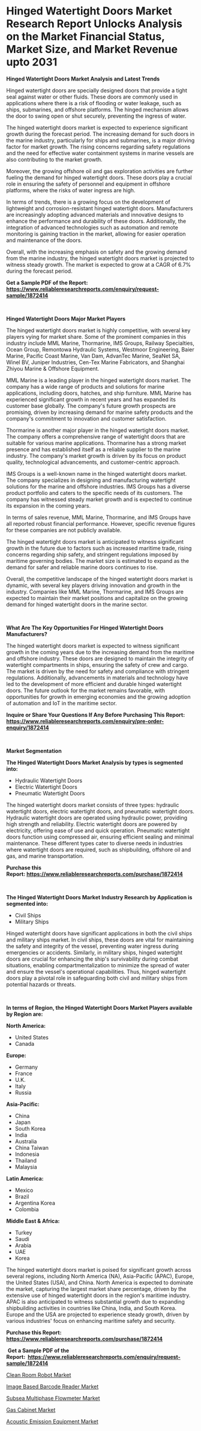 <p><h1>Hinged Watertight Doors Market Research Report Unlocks Analysis on the Market Financial Status, Market Size, and Market Revenue upto 2031</h1></p><p><strong>Hinged Watertight Doors Market Analysis and Latest Trends</strong></p>
<p><p>Hinged watertight doors are specially designed doors that provide a tight seal against water or other fluids. These doors are commonly used in applications where there is a risk of flooding or water leakage, such as ships, submarines, and offshore platforms. The hinged mechanism allows the door to swing open or shut securely, preventing the ingress of water. </p><p>The hinged watertight doors market is expected to experience significant growth during the forecast period. The increasing demand for such doors in the marine industry, particularly for ships and submarines, is a major driving factor for market growth. The rising concerns regarding safety regulations and the need for effective water containment systems in marine vessels are also contributing to the market growth.</p><p>Moreover, the growing offshore oil and gas exploration activities are further fueling the demand for hinged watertight doors. These doors play a crucial role in ensuring the safety of personnel and equipment in offshore platforms, where the risks of water ingress are high.</p><p>In terms of trends, there is a growing focus on the development of lightweight and corrosion-resistant hinged watertight doors. Manufacturers are increasingly adopting advanced materials and innovative designs to enhance the performance and durability of these doors. Additionally, the integration of advanced technologies such as automation and remote monitoring is gaining traction in the market, allowing for easier operation and maintenance of the doors.</p><p>Overall, with the increasing emphasis on safety and the growing demand from the marine industry, the hinged watertight doors market is projected to witness steady growth. The market is expected to grow at a CAGR of 6.7% during the forecast period.</p></p>
<p><strong>Get a Sample PDF of the Report:&nbsp; <a href="https://www.reliableresearchreports.com/enquiry/request-sample/1872414">https://www.reliableresearchreports.com/enquiry/request-sample/1872414</a></strong></p>
<p>&nbsp;</p>
<p><strong>Hinged Watertight Doors Major Market Players</strong></p>
<p><p>The hinged watertight doors market is highly competitive, with several key players vying for market share. Some of the prominent companies in this industry include MML Marine, Thormarine, IMS Groups, Railway Specialties, Ocean Group, Remontowa Hydraulic Systems, Westmoor Engineering, Baier Marine, Pacific Coast Marine, Van Dam, AdvanTec Marine, SeaNet SA, Winel BV, Juniper Industries, Cen-Tex Marine Fabricators, and Shanghai Zhiyou Marine & Offshore Equipment.</p><p>MML Marine is a leading player in the hinged watertight doors market. The company has a wide range of products and solutions for marine applications, including doors, hatches, and ship furniture. MML Marine has experienced significant growth in recent years and has expanded its customer base globally. The company's future growth prospects are promising, driven by increasing demand for marine safety products and the company's commitment to innovation and customer satisfaction.</p><p>Thormarine is another major player in the hinged watertight doors market. The company offers a comprehensive range of watertight doors that are suitable for various marine applications. Thormarine has a strong market presence and has established itself as a reliable supplier to the marine industry. The company's market growth is driven by its focus on product quality, technological advancements, and customer-centric approach.</p><p>IMS Groups is a well-known name in the hinged watertight doors market. The company specializes in designing and manufacturing watertight solutions for the marine and offshore industries. IMS Groups has a diverse product portfolio and caters to the specific needs of its customers. The company has witnessed steady market growth and is expected to continue its expansion in the coming years.</p><p>In terms of sales revenue, MML Marine, Thormarine, and IMS Groups have all reported robust financial performance. However, specific revenue figures for these companies are not publicly available.</p><p>The hinged watertight doors market is anticipated to witness significant growth in the future due to factors such as increased maritime trade, rising concerns regarding ship safety, and stringent regulations imposed by maritime governing bodies. The market size is estimated to expand as the demand for safer and reliable marine doors continues to rise.</p><p>Overall, the competitive landscape of the hinged watertight doors market is dynamic, with several key players driving innovation and growth in the industry. Companies like MML Marine, Thormarine, and IMS Groups are expected to maintain their market positions and capitalize on the growing demand for hinged watertight doors in the marine sector.</p></p>
<p>&nbsp;</p>
<p><strong>What Are The Key Opportunities For Hinged Watertight Doors Manufacturers?</strong></p>
<p><p>The hinged watertight doors market is expected to witness significant growth in the coming years due to the increasing demand from the maritime and offshore industry. These doors are designed to maintain the integrity of watertight compartments in ships, ensuring the safety of crew and cargo. The market is driven by the need for safety and compliance with stringent regulations. Additionally, advancements in materials and technology have led to the development of more efficient and durable hinged watertight doors. The future outlook for the market remains favorable, with opportunities for growth in emerging economies and the growing adoption of automation and IoT in the maritime sector.</p></p>
<p><strong>Inquire or Share Your Questions If Any Before Purchasing This Report: <a href="https://www.reliableresearchreports.com/enquiry/pre-order-enquiry/1872414">https://www.reliableresearchreports.com/enquiry/pre-order-enquiry/1872414</a></strong></p>
<p>&nbsp;</p>
<p><strong>Market Segmentation</strong></p>
<p><strong>The Hinged Watertight Doors Market Analysis by types is segmented into:</strong></p>
<p><ul><li>Hydraulic Watertight Doors</li><li>Electric Watertight Doors</li><li>Pneumatic Watertight Doors</li></ul></p>
<p><p>The hinged watertight doors market consists of three types: hydraulic watertight doors, electric watertight doors, and pneumatic watertight doors. Hydraulic watertight doors are operated using hydraulic power, providing high strength and reliability. Electric watertight doors are powered by electricity, offering ease of use and quick operation. Pneumatic watertight doors function using compressed air, ensuring efficient sealing and minimal maintenance. These different types cater to diverse needs in industries where watertight doors are required, such as shipbuilding, offshore oil and gas, and marine transportation.</p></p>
<p><strong>Purchase this Report:&nbsp;<a href="https://www.reliableresearchreports.com/purchase/1872414">https://www.reliableresearchreports.com/purchase/1872414</a></strong></p>
<p>&nbsp;</p>
<p><strong>The Hinged Watertight Doors Market Industry Research by Application is segmented into:</strong></p>
<p><ul><li>Civil Ships</li><li>Military Ships</li></ul></p>
<p><p>Hinged watertight doors have significant applications in both the civil ships and military ships market. In civil ships, these doors are vital for maintaining the safety and integrity of the vessel, preventing water ingress during emergencies or accidents. Similarly, in military ships, hinged watertight doors are crucial for enhancing the ship's survivability during combat situations, enabling compartmentalization to minimize the spread of water and ensure the vessel's operational capabilities. Thus, hinged watertight doors play a pivotal role in safeguarding both civil and military ships from potential hazards or threats.</p></p>
<p>&nbsp;</p>
<p><strong>In terms of Region, the Hinged Watertight Doors Market Players available by Region are:</strong></p>
<p>
    <p> <strong> North America: </strong>
        <ul>
            <li>United States</li>
            <li>Canada</li>
        </ul>
        </p> 
    <p> <strong> Europe: </strong>
        <ul>
            <li>Germany</li>
            <li>France</li>
            <li>U.K.</li>
            <li>Italy</li>
            <li>Russia</li>
        </ul>
        </p> 
    <p> <strong> Asia-Pacific: </strong>
        <ul>
            <li>China</li>
            <li>Japan</li>
            <li>South Korea</li>
            <li>India</li>
            <li>Australia</li>
            <li>China Taiwan</li>
            <li>Indonesia</li>
            <li>Thailand</li>
            <li>Malaysia</li>
        </ul>
        </p> 
    <p> <strong> Latin America: </strong>
        <ul>
            <li>Mexico</li>
            <li>Brazil</li>
            <li>Argentina Korea</li>
            <li>Colombia</li>
        </ul>
        </p> 
    <p> <strong> Middle East & Africa: </strong>
        <ul>
            <li>Turkey</li>
            <li>Saudi</li>
            <li>Arabia</li>
            <li>UAE</li>
            <li>Korea</li>
        </ul>
    </p>
    </p>
<p><p>The hinged watertight doors market is poised for significant growth across several regions, including North America (NA), Asia-Pacific (APAC), Europe, the United States (USA), and China. North America is expected to dominate the market, capturing the largest market share percentage, driven by the extensive use of hinged watertight doors in the region's maritime industry. APAC is also anticipated to witness substantial growth due to expanding shipbuilding activities in countries like China, India, and South Korea. Europe and the USA are projected to experience steady growth, driven by various industries' focus on enhancing maritime safety and security.</p></p>
<p><strong>Purchase this Report: <a href="https://www.reliableresearchreports.com/purchase/1872414">https://www.reliableresearchreports.com/purchase/1872414</a></strong></p>
<p>&nbsp;<strong>Get a Sample PDF of the Report:&nbsp;&nbsp;<a href="https://www.reliableresearchreports.com/enquiry/request-sample/1872414">https://www.reliableresearchreports.com/enquiry/request-sample/1872414</a></strong></p>
<p><strong></strong></p>
<p><p><a href="https://github.com/markusgodoy/Market-Research-Report-List-1/blob/main/clean-room-robot-market.md">Clean Room Robot Market</a></p><p><a href="https://github.com/amonskiyk/Market-Research-Report-List-2/blob/main/image-based-barcode-reader-market.md">Image Based Barcode Reader Market</a></p><p><a href="https://github.com/joannesouthgate/Market-Research-Report-List-1/blob/main/subsea-multiphase-flowmeter-market.md">Subsea Multiphase Flowmeter Market</a></p><p><a href="https://github.com/gaydyna/Market-Research-Report-List-2/blob/main/gas-cabinet-market.md">Gas Cabinet Market</a></p><p><a href="https://github.com/julyju69/Market-Research-Report-List-1/blob/main/acoustic-emission-equipment-market.md">Acoustic Emission Equipment Market</a></p></p>